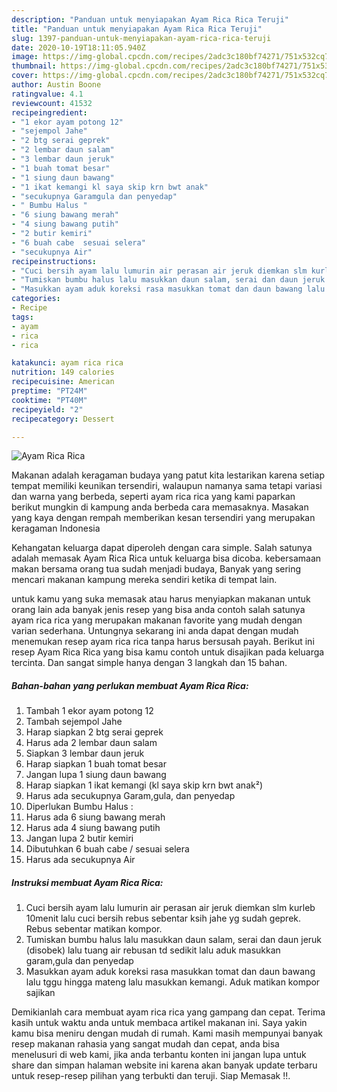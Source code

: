 ```yaml
---
description: "Panduan untuk menyiapakan Ayam Rica Rica Teruji"
title: "Panduan untuk menyiapakan Ayam Rica Rica Teruji"
slug: 1397-panduan-untuk-menyiapakan-ayam-rica-rica-teruji
date: 2020-10-19T18:11:05.940Z
image: https://img-global.cpcdn.com/recipes/2adc3c180bf74271/751x532cq70/ayam-rica-rica-foto-resep-utama.jpg
thumbnail: https://img-global.cpcdn.com/recipes/2adc3c180bf74271/751x532cq70/ayam-rica-rica-foto-resep-utama.jpg
cover: https://img-global.cpcdn.com/recipes/2adc3c180bf74271/751x532cq70/ayam-rica-rica-foto-resep-utama.jpg
author: Austin Boone
ratingvalue: 4.1
reviewcount: 41532
recipeingredient:
- "1 ekor ayam potong 12"
- "sejempol Jahe"
- "2 btg serai geprek"
- "2 lembar daun salam"
- "3 lembar daun jeruk"
- "1 buah tomat besar"
- "1 siung daun bawang"
- "1 ikat kemangi kl saya skip krn bwt anak"
- "secukupnya Garamgula dan penyedap"
- " Bumbu Halus "
- "6 siung bawang merah"
- "4 siung bawang putih"
- "2 butir kemiri"
- "6 buah cabe  sesuai selera"
- "secukupnya Air"
recipeinstructions:
- "Cuci bersih ayam lalu lumurin air perasan air jeruk diemkan slm kurleb 10menit lalu cuci bersih rebus sebentar ksih jahe yg sudah geprek. Rebus sebentar matikan kompor."
- "Tumiskan bumbu halus lalu masukkan daun salam, serai dan daun jeruk (disobek) lalu tuang air rebusan td sedikit lalu aduk masukkan garam,gula dan penyedap"
- "Masukkan ayam aduk koreksi rasa masukkan tomat dan daun bawang lalu tggu hingga mateng lalu masukkan kemangi. Aduk matikan kompor sajikan"
categories:
- Recipe
tags:
- ayam
- rica
- rica

katakunci: ayam rica rica 
nutrition: 149 calories
recipecuisine: American
preptime: "PT24M"
cooktime: "PT40M"
recipeyield: "2"
recipecategory: Dessert

---
```



![Ayam Rica Rica](https://img-global.cpcdn.com/recipes/2adc3c180bf74271/751x532cq70/ayam-rica-rica-foto-resep-utama.jpg)

Makanan adalah keragaman budaya yang patut kita lestarikan karena setiap tempat memiliki keunikan tersendiri, walaupun namanya sama tetapi variasi dan warna yang berbeda, seperti ayam rica rica yang kami paparkan berikut mungkin di kampung anda berbeda cara memasaknya. Masakan yang kaya dengan rempah memberikan kesan tersendiri yang merupakan keragaman Indonesia

Kehangatan keluarga dapat diperoleh dengan cara simple. Salah satunya adalah memasak Ayam Rica Rica untuk keluarga bisa dicoba. kebersamaan makan bersama orang tua sudah menjadi budaya, Banyak yang sering mencari makanan kampung mereka sendiri ketika di tempat lain.



untuk kamu yang suka memasak atau harus menyiapkan makanan untuk orang lain ada banyak jenis resep yang bisa anda contoh salah satunya ayam rica rica yang merupakan makanan favorite yang mudah dengan varian sederhana. Untungnya sekarang ini anda dapat dengan mudah menemukan resep ayam rica rica tanpa harus bersusah payah.
Berikut ini resep Ayam Rica Rica yang bisa kamu contoh untuk disajikan pada keluarga tercinta. Dan sangat simple hanya dengan 3 langkah dan 15 bahan.


<!--inarticleads1-->

##### Bahan-bahan yang perlukan membuat Ayam Rica Rica:

1. Tambah 1 ekor ayam potong 12
1. Tambah sejempol Jahe
1. Harap siapkan 2 btg serai geprek
1. Harus ada 2 lembar daun salam
1. Siapkan 3 lembar daun jeruk
1. Harap siapkan 1 buah tomat besar
1. Jangan lupa 1 siung daun bawang
1. Harap siapkan 1 ikat kemangi (kl saya skip krn bwt anak²)
1. Harus ada secukupnya Garam,gula, dan penyedap
1. Diperlukan  Bumbu Halus :
1. Harus ada 6 siung bawang merah
1. Harus ada 4 siung bawang putih
1. Jangan lupa 2 butir kemiri
1. Dibutuhkan 6 buah cabe / sesuai selera
1. Harus ada secukupnya Air




<!--inarticleads2-->

##### Instruksi membuat  Ayam Rica Rica:

1. Cuci bersih ayam lalu lumurin air perasan air jeruk diemkan slm kurleb 10menit lalu cuci bersih rebus sebentar ksih jahe yg sudah geprek. Rebus sebentar matikan kompor.
1. Tumiskan bumbu halus lalu masukkan daun salam, serai dan daun jeruk (disobek) lalu tuang air rebusan td sedikit lalu aduk masukkan garam,gula dan penyedap
1. Masukkan ayam aduk koreksi rasa masukkan tomat dan daun bawang lalu tggu hingga mateng lalu masukkan kemangi. Aduk matikan kompor sajikan




Demikianlah cara membuat ayam rica rica yang gampang dan cepat. Terima kasih untuk waktu anda untuk membaca artikel makanan ini. Saya yakin kamu bisa meniru dengan mudah di rumah. Kami masih mempunyai banyak resep makanan rahasia yang sangat mudah dan cepat, anda bisa menelusuri di web kami, jika anda terbantu konten ini jangan lupa untuk share dan simpan halaman website ini karena akan banyak update terbaru untuk resep-resep pilihan yang terbukti dan teruji. Siap Memasak !!. 
